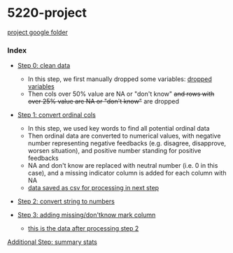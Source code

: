 # 5220-project

[project google folder](https://drive.google.com/drive/folders/1a3j_0lgygyUjZYWuUAzN1wfC-h5im47_?usp=sharing_eip&ts=5c968193)

### Index

+ [Step 0: clean data](data_clean/data_clean.R)
  + In this step, we first manually dropped some variables: [dropped variables](data_clean/delete_variable_identified_by_floris.txt)
  + Then cols over 50% value are NA or "don't know" ~~and rows with over 25% value are NA or "don't know"~~ are dropped

+ [Step 1: convert ordinal cols](data_clean/convert_agree_disagree.R)
  + In this step, we used key words to find all potential ordinal data
  + Then ordinal data are converted to numerical values, with negative number representing negative feedbacks (e.g. disagree, disapprove, worsen situation), and positive number standing for positive feedbacks
  + NA and don't know are replaced with neutral number (i.e. 0 in this case), and a missing indicator column is added for each column with NA
  + [data saved as csv for processing in next step](data_clean/step1_voter.zip)

+ [Step 2: convert string to numbers](data_clean/converting_strings2numbers.py)

+ [Step 3: adding missing/don'tknow mark column](data_clean/mark.R)

  + [this is the data after processing step 2](data_clean/step2.rda)




[Additional Step: summary stats](summary_stats/summary_stats.Rmd)
